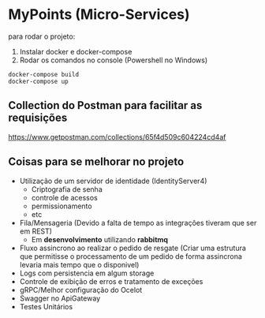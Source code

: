 # MyPoints (Micro-Services)
para rodar o projeto: 
  1. Instalar docker e docker-compose
  2. Rodar os comandos no console (Powershell no Windows)
  
  ```console
  docker-compose build
  docker-compose up
  ```
## Collection do Postman para facilitar as requisições
https://www.getpostman.com/collections/65f4d509c604224cd4af

## Coisas para se melhorar no projeto

- Utilização de um servidor de identidade (IdentityServer4)
	- Criptografia de senha
	- controle de acessos
	- permissionamento
	- etc
- Fila/Mensageria (Devido a falta de tempo as integrações tiveram que ser em REST)
	- Em **desenvolvimento** utilizando **rabbitmq**
- Fluxo assincrono ao realizar o pedido de resgate (Criar uma estrutura que permitisse o processamento de um pedido de forma assincrona levaria mais tempo que o disponivel)
- Logs com persistencia em algum storage
- Controle de exibição de erros e tratamento de exceções
- gRPC/Melhor configuração do Ocelot
- Swagger no ApiGateway
- Testes Unitários
